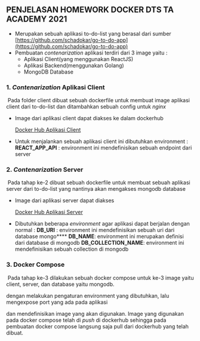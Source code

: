 ## PENJELASAN HOMEWORK DOCKER DTS TA ACADEMY 2021

- Merupakan sebuah aplikasi to-do-list yang berasal dari sumber [https://github.com/schadokar/go-to-do-app](https://github.com/schadokar/go-to-do-app)
- Pembuatan *contenarization* aplikasi terdiri dari 3 image yaitu :
  - Aplikasi Client(yang menggunakan ReactJS)
  - Aplikasi Backend(menggunakan Golang)
  - MongoDB Database

### 1. *Contenarization* Aplikasi Client

​	Pada folder client dibuat sebuah dockerfile untuk membuat image aplikasi client dari to-do-list dan ditambahkan sebuah config untuk *nginx*

- Image dari aplikasi client dapat diakses ke dalam dockerhub 

  [Docker Hub Aplikasi Client](https://hub.docker.com/repository/docker/ahmadirfaan/gotodoapp-client)

- Untuk menjalankan sebuah aplikasi client ini dibutuhkan environment :
  **REACT_APP_API**  : environment ini mendefinisikan sebuah endpoint dari server

### 2. *Contenarization* Server

​	Pada tahap ke-2 dibuat sebuah dockerfile untuk membuat sebuah aplikasi server dari to-do-list yang nantinya akan mengakses mongodb database

- Image dari aplikasi server dapat diakses 

  [Docker Hub Aplikasi Server](https://hub.docker.com/repository/docker/ahmadirfaan/gotodoapp-server)

- Dibutuhkan beberapa *environment* agar aplikasi dapat berjalan dengan normal :
  **DB_URI** : environment ini mendefinisikan sebuah uri dari database mongo****
  **DB_NAME**: environment ini merupakan definisi dari database di mongodb
  **DB_COLLECTION_NAME**: environment ini mendefinisikan sebuah collection di mongodb

### 3. Docker Compose

​	Pada tahap ke-3 dilakukan sebuah docker compose untuk ke-3 image yaitu client, server, dan database yaitu mongodb. 

dengan melakukan pengaturan environment yang dibutuhkan, lalu mengexpose port yang ada pada aplikasi 

dan mendefinisikan image yang akan digunakan. Image yang digunakan pada docker compose telah di *push* di dockerhub sehingga pada pembuatan docker compose langsung saja pull dari dockerhub yang telah dibuat.
